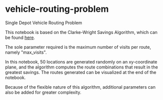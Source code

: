 # vehicle-routing-problem
Single Depot Vehicle Routing Problem

This notebook is based on the Clarke-Wright Savings Algorithm, which can be found <a href="https://web.mit.edu/urban_or_book/www/book/chapter6/6.4.12.html">here</a>.

The sole parameter required is the maximum number of visits per route, namely "max_visits".

In this notebook, 50 locations are generated randomly on an xy-coordinate plane, and the algorithm computes the route combinations that result in the greatest savings. The routes generated can be visualized at the end of the notebook.

Because of the flexible nature of this algorithm, additional parameters can also be added for greater complexity.
